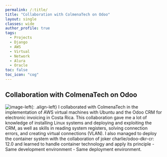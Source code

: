 ```yaml
---
permalink: /:title/
title: "Collaboration with ColmenaTech on Odoo"
layout: single
classes: wide
author_profile: true
tags:
  - Projects
  - Django
  - AWS
  - Virtual
  - Network
  - Alura
  - Oracle
toc: false
toc_icon: "cog"
---
```


## Collaboration with ColmenaTech on Odoo
![image-left]({{"/assets/images/ColmenaTech.jpg"|absolute_url}}){: .align-left}
I collaborated with ColmenaTech in the implementation of AWS virtual machines with Ubuntu and the Odoo CRM for electronic invoicing in Costa Rica. This collaboration gave me a lot of knowledge of installing Linux systems and deploying and exploiting the CRM, as well as skills in reading system registers, solving connection errors, and creating virtual connections (VLAN). I also managed to deploy the container system with the collaboration of joker charlie/odoo-dkr-cr: 12.0 and learned to handle container technology and apply its principle - Same development environment - Same deployment environment.